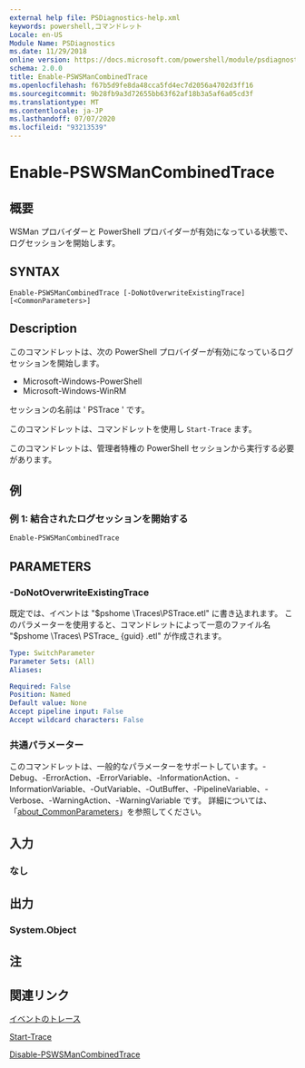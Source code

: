```yaml
---
external help file: PSDiagnostics-help.xml
keywords: powershell,コマンドレット
Locale: en-US
Module Name: PSDiagnostics
ms.date: 11/29/2018
online version: https://docs.microsoft.com/powershell/module/psdiagnostics/enable-pswsmancombinedtrace?view=powershell-5.1&WT.mc_id=ps-gethelp
schema: 2.0.0
title: Enable-PSWSManCombinedTrace
ms.openlocfilehash: f67b5d9fe8da48cca5fd4ec7d2056a4702d3ff16
ms.sourcegitcommit: 9b28fb9a3d72655bb63f62af18b3a5af6a05cd3f
ms.translationtype: MT
ms.contentlocale: ja-JP
ms.lasthandoff: 07/07/2020
ms.locfileid: "93213539"
---
```

# Enable-PSWSManCombinedTrace

## 概要
WSMan プロバイダーと PowerShell プロバイダーが有効になっている状態で、ログセッションを開始します。

## SYNTAX

```
Enable-PSWSManCombinedTrace [-DoNotOverwriteExistingTrace] [<CommonParameters>]
```

## Description

このコマンドレットは、次の PowerShell プロバイダーが有効になっているログセッションを開始します。

- Microsoft-Windows-PowerShell
- Microsoft-Windows-WinRM

セッションの名前は ' PSTrace ' です。

このコマンドレットは、コマンドレットを使用し `Start-Trace` ます。

このコマンドレットは、管理者特権の PowerShell セッションから実行する必要があります。

## 例

### 例 1: 結合されたログセッションを開始する

```powershell
Enable-PSWSManCombinedTrace
```

## PARAMETERS

### -DoNotOverwriteExistingTrace

既定では、イベントは "$pshome \Traces\PSTrace.etl" に書き込まれます。 このパラメーターを使用すると、コマンドレットによって一意のファイル名 "$pshome \Traces\ PSTrace_ {guid} .etl" が作成されます。

```yaml
Type: SwitchParameter
Parameter Sets: (All)
Aliases:

Required: False
Position: Named
Default value: None
Accept pipeline input: False
Accept wildcard characters: False
```

### 共通パラメーター

このコマンドレットは、一般的なパラメーターをサポートしています。-Debug、-ErrorAction、-ErrorVariable、-InformationAction、-InformationVariable、-OutVariable、-OutBuffer、-PipelineVariable、-Verbose、-WarningAction、-WarningVariable です。 詳細については、「[about_CommonParameters](https://go.microsoft.com/fwlink/?LinkID=113216)」を参照してください。

## 入力

### なし

## 出力

### System.Object

## 注

## 関連リンク

[イベントのトレース](/windows/desktop/ETW/event-tracing-portal)

[Start-Trace](start-trace.md)

[Disable-PSWSManCombinedTrace](Disable-PSWSManCombinedTrace.md)
